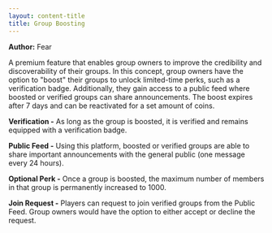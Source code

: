 ```yaml
---
layout: content-title
title: Group Boosting
---
```


<script>
$( document ).ready( function ( ) { $( 'h1' ).prepend( '<span class="badge badge-type">Group</span>&nbsp;' ) } );
</script>

<div class="content-linebreak"></div>

**Author:** Fear

A premium feature that enables group owners to improve the credibility and discoverability of their groups. In this concept, group owners have the option to "boost" their groups to unlock limited-time perks, such as a verification badge. Additionally, they gain access to a public feed where boosted or verified groups can share announcements. The boost expires after 7 days and can be reactivated for a set amount of coins.

<div class="content-linebreak"></div>

<div class="content-image" data-url="/docs/assets/images/concepts/groupboosting1.png" data-width="600px" data-label=""></div>

<div class="content-linebreak"></div>

**Verification -** As long as the group is boosted, it is verified and remains equipped with a verification badge.

<div class="content-linebreak"></div>

<div class="content-image" data-url="/docs/assets/images/concepts/groupboosting2.png" data-width="600px" data-label=""></div>

<div class="content-linebreak"></div>

**Public Feed -** Using this platform, boosted or verified groups are able to share important announcements with the general public (one message every 24 hours).

<div class="content-linebreak"></div>

<div class="content-image" data-url="/docs/assets/images/concepts/groupboosting3.png" data-width="600px" data-label=""></div>

<div class="content-linebreak"></div>

**Optional Perk -** Once a group is boosted, the maximum number of members in that group is permanently increased to 1000.

<div class="content-linebreak"></div>

<div class="content-image" data-url="/docs/assets/images/concepts/groupboosting4.png" data-width="600px" data-label=""></div>

<div class="content-linebreak"></div>

**Join Request -** Players can request to join verified groups from the Public Feed. Group owners would have the option to either accept or decline the request.

<div class="content-linebreak"></div>

<div class="content-image" data-url="/docs/assets/images/concepts/groupboosting5.png" data-width="600px" data-label=""></div>

<div class="content-linebreak"></div>


